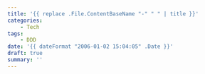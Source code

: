 ```yaml
---
title: '{{ replace .File.ContentBaseName "-" " " | title }}'
categories:
    - Tech
tags: 
    - DDD
date: '{{ dateFormat "2006-01-02 15:04:05" .Date }}'
draft: true
summary: ''
---
```

